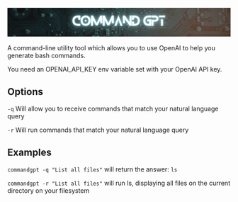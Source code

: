 ![commandgpt](header.png)

A command-line utility tool which allows you to use OpenAI to help you generate bash commands.

You need an OPENAI_API_KEY env variable set with your OpenAI API key.

## Options
`-q` Will allow you to receive commands that match your natural language query

`-r` Will run commands that match your natural language query

## Examples

`commandgpt -q "List all files"` will return the answer:
`ls`

`commandgpt -r "List all files"` will run ls, displaying all files on the current directory on your filesystem